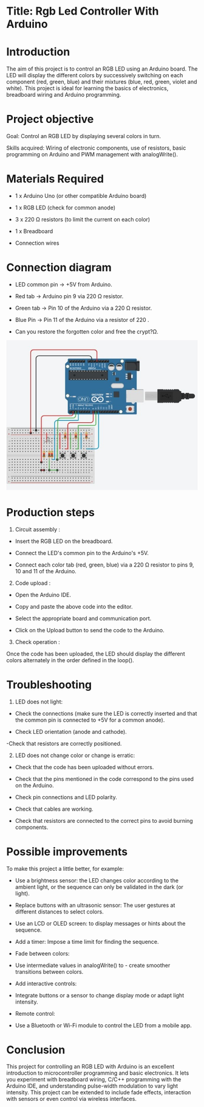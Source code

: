 # Title: Rgb Led Controller With Arduino
			
# Introduction	
The aim of this project is to control an RGB LED using an Arduino board. The LED will display the different colors by successively switching on each component (red, green, blue) and their mixtures (blue, red, green, violet and white). This project is ideal for learning the basics of electronics, breadboard wiring and Arduino programming.


# Project objective

 Goal: Control an RGB LED by displaying several colors in turn.

 Skills acquired: Wiring of electronic components, use of resistors, basic programming on Arduino and PWM management with analogWrite().


# Materials Required

- 1 x Arduino Uno (or other compatible Arduino board)

- 1 x RGB LED (check for common anode)

- 3 x 220 Ω resistors (to limit the current on each color)

- 1 x Breadboard

- Connection wires
	 
	 
# Connection diagram

- LED common pin → +5V from Arduino.

- Red tab → Arduino pin 9 via 220 Ω resistor.

- Green tab → Pin 10 of the Arduino via a 220 Ω resistor.

- Blue Pin → Pin 11 of the Arduino via a resistor of 220 .
- Can you restore the forgotten color and free the crypt?Ω.


![Circuit Diagram](circuit.jpeg)

 
# Production steps

1. Circuit assembly :

- Insert the RGB LED on the breadboard.

- Connect the LED's common pin to the Arduino's +5V.

- Connect each color tab (red, green, blue) via a 220 Ω resistor to pins 9, 10 and 11 of the Arduino.

2. Code upload :

- Open the Arduino IDE.

- Copy and paste the above code into the editor.

- Select the appropriate board and communication port.
- Click on the Upload button to send the code to the Arduino.

3. Check operation :

Once the code has been uploaded, the LED should display the different colors alternately in the order defined in the loop().


# Troubleshooting
 
1. LED does not light:

- Check the connections (make sure the LED is correctly inserted and that the common pin is connected to +5V for a common anode).

- Check LED orientation (anode and cathode).

-Check that resistors are correctly positioned.

2. LED does not change color or change is erratic:

- Check that the code has been uploaded without errors.

- Check that the pins mentioned in the code correspond to the pins used on the Arduino.


- Check pin connections and LED polarity.
- Check that cables are working.

- Check that resistors are connected to the correct pins to avoid burning components.

# Possible improvements
To make this project a little better, for example:
- Use a brightness sensor: the LED changes color according to the ambient light, or the sequence can only be validated in the dark (or light).

- Replace buttons with an ultrasonic sensor: The user gestures at different distances to select colors.

- Use an LCD or OLED screen: to display messages or hints about the sequence.

- Add a timer: Impose a time limit for finding the sequence.

* Fade between colors:
- Use intermediate values in analogWrite() to - create smoother transitions between colors.


* Add interactive controls:
- Integrate buttons or a sensor to change display mode or adapt light intensity.

* Remote control:
- Use a Bluetooth or Wi-Fi module to control the LED from a mobile app.


# Conclusion
This project for controlling an RGB LED with Arduino is an excellent introduction to microcontroller programming and basic electronics. It lets you experiment with breadboard wiring, C/C++ programming with the Arduino IDE, and understanding pulse-width modulation to vary light intensity. This project can be extended to include fade effects, interaction with sensors or even control via wireless interfaces.
 
